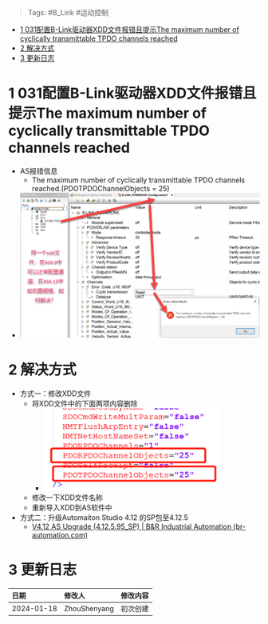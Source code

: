 > Tags: #B_Link #运动控制

- [1 031配置B-Link驱动器XDD文件报错且提示The maximum number of cyclically transmittable TPDO channels reached](#1%20031%E9%85%8D%E7%BD%AEB-Link%E9%A9%B1%E5%8A%A8%E5%99%A8XDD%E6%96%87%E4%BB%B6%E6%8A%A5%E9%94%99%E4%B8%94%E6%8F%90%E7%A4%BAThe%20maximum%20number%20of%20cyclically%20transmittable%20TPDO%20channels%20reached)
- [2 解决方式](#2%20%E8%A7%A3%E5%86%B3%E6%96%B9%E5%BC%8F)
- [3 更新日志](#3%20%E6%9B%B4%E6%96%B0%E6%97%A5%E5%BF%97)

# 1 031配置B-Link驱动器XDD文件报错且提示The maximum number of cyclically transmittable TPDO channels reached

- AS报错信息
    - The maximum number of cyclically transmittable TPDO channels reached.(PDOTPDOChannelObjects = 25)
- ![](FILES/031配置B-Link驱动器XDD文件报错且提示The%20maximum%20number%20of%20cyclically%20transmittable%20TPDO%20channels%20reached/image-20240120002823640.png)

# 2 解决方式

- 方式一：修改XDD文件
    - 将XDD文件中的下面两项内容删除
        - ![](FILES/031配置B-Link驱动器XDD文件报错且提示The%20maximum%20number%20of%20cyclically%20transmittable%20TPDO%20channels%20reached/image-20240120003133668.png)
    - 修改一下XDD文件名称
    - 重新导入XDD到AS软件中
- 方式二：升级Automaiton Studio 4.12 的SP包至4.12.5
    - [V4.12 AS Upgrade (4.12.5.95_SP) | B&R Industrial Automation (br-automation.com)](https://www.br-automation.com/zh/downloads/software/automation-studio/automation-studio-412/v412-as-upgrade-412595-sp/)

# 3 更新日志

| 日期     | 修改人     | 修改内容     |
|:-----|:-----|:-----|
| 2024-01-18     | ZhouShenyang     | 初次创建     |
